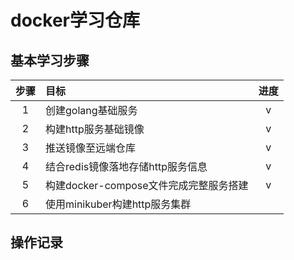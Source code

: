 # docker学习仓库
## 基本学习步骤
| 步骤 | 目标 | 进度 |
| :--: | :-- | :--: |
|1|创建golang基础服务|v|
|2|构建http服务基础镜像|v|
|3|推送镜像至远端仓库|v|
|4|结合redis镜像落地存储http服务信息|v|
|5|构建docker-compose文件完成完整服务搭建|v|
|6|使用minikuber构建http服务集群||

## 操作记录
